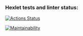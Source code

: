 ### Hexlet tests and linter status:
[![Actions Status](https://github.com/olya889/frontend-project-11/actions/workflows/hexlet-check.yml/badge.svg)](https://github.com/olya889/frontend-project-11/actions)

[![Maintainability](https://api.codeclimate.com/v1/badges/47f16555e344757124bf/maintainability)](https://codeclimate.com/github/olya889/frontend-project-11/maintainability)